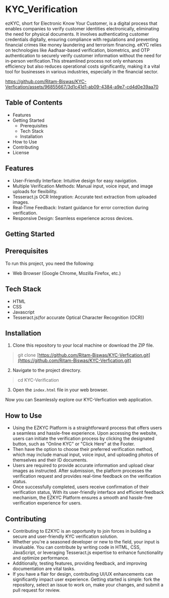 # KYC_Verification
ezKYC, short for Electronic Know Your Customer, is a digital process that enables companies to verify customer identities electronically, eliminating the need for physical documents. It involves authenticating customer credentials digitally, ensuring compliance with regulations and preventing financial crimes like money laundering and terrorism financing. eKYC relies on technologies like Aadhaar-based verification, biometrics, and OTP authentication to securely verify customer information without the need for in-person verification.This streamlined process not only enhances efficiency but also reduces operational costs significantly, making it a vital tool for businesses in various industries, especially in the financial sector.


https://github.com/Ritam-Biswas/KYC-Verfication/assets/96855667/3d1c41d1-ab09-4384-a9e7-cd4d0e39aa70



## Table of Contents
* Features
* Getting Started
   * Prerequisites
   * Tech Stack
   * Installation
* How to Use
* Contributing
* License

## Features
* User-Friendly Interface: Intuitive design for easy navigation.
* Multiple Verification Methods: Manual input, voice input, and image uploads for flexibility.
* Tesseract.js OCR Integration: Accurate text extraction from uploaded images.
* Real-Time Feedback: Instant guidance for error correction during verification.
* Responsive Design: Seamless experience across devices.
## Getting Started
## Prerequisites
To run this project, you need the following:
* Web Browser (Google Chrome, Mozilla Firefox, etc.)
## Tech Stack
* HTML
* CSS
* Javascript
* Tesseract.js(for accurate Optical Character Recognition (OCR))
## Installation
1. Clone this repository to your local machine or download the ZIP file.
> git clone [https://github.com/Ritam-Biswas/KYC-Verfication.git](https://github.com/Ritam-Biswas/KYC-Verfication.git)
2. Navigate to the project directory.
>cd KYC-Verification
3. Open the `index.html` file in your web browser.

Now you can Seamlessly explore our KYC-Verfication web application.

## How to Use
* Using the EZKYC Platform is a straightforward process that offers users a seamless and hassle-free experience. Upon accessing the website, users can initiate the verification process by clicking the designated button, such as "Online KYC" or "Click Here" at the Footer.
* Then have the option to choose their preferred verification method, which may include manual input, voice input, and uploading photos of themselves and their ID documents.
* Users are required to provide accurate information and upload clear images as instructed. After submission, the platform processes the verification request and provides real-time feedback on the verification status.
* Once successfully completed, users receive confirmation of their verification status, With its user-friendly interface and efficient feedback mechanism, the EZKYC Platform ensures a smooth and hassle-free verification experience for users.

## Contributing
* Contributing to EZKYC is an opportunity to join forces in building a secure and user-friendly KYC verification solution.
* Whether you're a seasoned developer or new to the field, your input is invaluable. You can contribute by writing code in HTML, CSS, JavaScript, or leveraging Tesseract.js expertise to enhance functionality and optimize performance. 
* Additionally, testing features, providing feedback, and improving documentation are vital tasks. 
* If you have a flair for design, contributing UI/UX enhancements can significantly impact user experience. Getting started is simple: fork the repository, select an issue to work on, make your changes, and submit a pull request for review.
